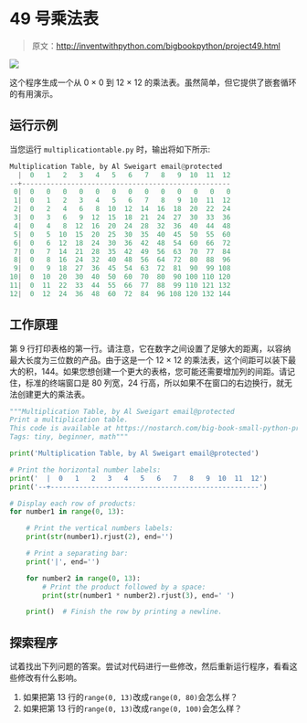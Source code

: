 # 49 号乘法表

> 原文：<http://inventwithpython.com/bigbookpython/project49.html>

![](img/9d995d63aaead72cad01120081eb8f75.png)

这个程序生成一个从 0 × 0 到 12 × 12 的乘法表。虽然简单，但它提供了嵌套循环的有用演示。

## 运行示例

当您运行 `multiplicationtable.py` 时，输出将如下所示:

```py
Multiplication Table, by Al Sweigart email@protected
  |  0   1   2   3   4   5   6   7   8   9  10  11  12
--+---------------------------------------------------
 0|  0   0   0   0   0   0   0   0   0   0   0   0   0
 1|  0   1   2   3   4   5   6   7   8   9  10  11  12
 2|  0   2   4   6   8  10  12  14  16  18  20  22  24
 3|  0   3   6   9  12  15  18  21  24  27  30  33  36
 4|  0   4   8  12  16  20  24  28  32  36  40  44  48
 5|  0   5  10  15  20  25  30  35  40  45  50  55  60
 6|  0   6  12  18  24  30  36  42  48  54  60  66  72
 7|  0   7  14  21  28  35  42  49  56  63  70  77  84
 8|  0   8  16  24  32  40  48  56  64  72  80  88  96
 9|  0   9  18  27  36  45  54  63  72  81  90  99 108
10|  0  10  20  30  40  50  60  70  80  90 100 110 120
11|  0  11  22  33  44  55  66  77  88  99 110 121 132
12|  0  12  24  36  48  60  72  84  96 108 120 132 144
```

## 工作原理

第 9 行打印表格的第一行。请注意，它在数字之间设置了足够大的距离，以容纳最大长度为三位数的产品。由于这是一个 12 × 12 的乘法表，这个间距可以装下最大的积，144。如果您想创建一个更大的表格，您可能还需要增加列的间距。请记住，标准的终端窗口是 80 列宽，24 行高，所以如果不在窗口的右边换行，就无法创建更大的乘法表。

```py
"""Multiplication Table, by Al Sweigart email@protected
Print a multiplication table.
This code is available at https://nostarch.com/big-book-small-python-programming
Tags: tiny, beginner, math"""

print('Multiplication Table, by Al Sweigart email@protected')

# Print the horizontal number labels:
print('  |  0   1   2   3   4   5   6   7   8   9  10  11  12')
print('--+---------------------------------------------------')

# Display each row of products:
for number1 in range(0, 13):

    # Print the vertical numbers labels:
    print(str(number1).rjust(2), end='')

    # Print a separating bar:
    print('|', end='')

    for number2 in range(0, 13):
        # Print the product followed by a space:
        print(str(number1 * number2).rjust(3), end=' ')

    print()  # Finish the row by printing a newline. 
```

## 探索程序

试着找出下列问题的答案。尝试对代码进行一些修改，然后重新运行程序，看看这些修改有什么影响。

1.  如果把第 13 行的`range(0, 13)`改成`range(0, 80)`会怎么样？
2.  如果把第 13 行的`range(0, 13)`改成`range(0, 100)`会怎么样？